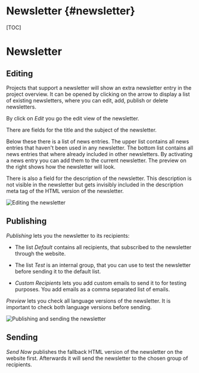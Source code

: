 Newsletter    {#newsletter}
==========

[TOC]

Newsletter
==========

Editing
-------

Projects that support a newsletter will show an extra newsletter entry in the project overview. It can be opened by clicking on the arrow to display a list of existing newsletters, where you can edit, add, publish or delete newsletters.

By click on *Edit* you go the edit view of the newsletter.

There are fields for the title and the subject of the newsletter.

Below these there is a list of news entries. The upper list contains all news entries that haven't been used in any newsletter. The bottom list contains all news entries that where already included in other newsletters. By activating a news entry you can add them to the current newsletter. The preview on the right shows how the newsletter will look.

There is also a field for the description of the newsletter. This description is not visible in the newsletter but gets invisibly included in the description meta tag of the HTML version of the newsletter.

![Editing the newsletter](images/newsletter-edit.png)


Publishing
----------

*Publishing* lets you the newsletter to its recipients:

- The list *Default* contains all recipients, that subscribed to the newsletter through the website.

- The list *Test* is an internal group, that you can use to test the newsletter before sending it to the default list.

- *Custom Recipients* lets you add custom emails to send it to for testing purposes. You add emails as a comma separated list of emails.

*Preview* lets you check all language versions of the newsletter. It is important to check both language versions before sending.

![Publishing and sending the newsletter](images/newsletter-publish.png)


Sending
-------

*Send Now* publishes the fallback HTML version of the newsletter on the website first. Afterwards it will send the newsletter to the chosen group of recipients.
